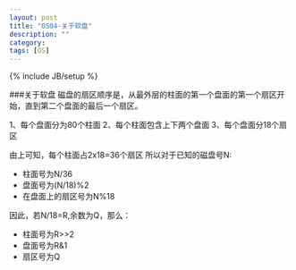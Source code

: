 ```yaml
---
layout: post
title: "OS04-关于软盘"
description: ""
category: 
tags: [OS]
---
```

{% include JB/setup %}

###关于软盘
磁盘的扇区顺序是，从最外层的柱面的第一个盘面的第一个扇区开始，直到第二个盘面的最后一个扇区。

1、每个盘面分为80个柱面
2、每个柱面包含上下两个盘面
3、每个盘面分18个扇区

由上可知，每个柱面占2x18=36个扇区
所以对于已知的磁盘号N:

* 柱面号为N/36
* 盘面号为(N/18)%2
* 在盘面上的扇区号为N%18

因此，若N/18=R,余数为Q，那么：

* 柱面号为R>>2
* 盘面号为R&1
* 扇区号为Q

